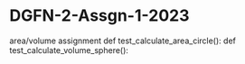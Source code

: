 # DGFN-2-Assgn-1-2023
area/volume assignment
def test_calculate_area_circle():
def test_calculate_volume_sphere():

